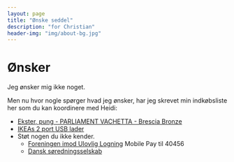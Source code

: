 ```yaml
---
layout: page
title: "Ønske seddel"
description: "for Christian"
header-img: "img/about-bg.jpg"
---
```

# Ønsker

Jeg ønsker mig ikke noget.

Men nu hvor nogle spørger hvad jeg ønsker, har jeg skrevet min indkøbsliste her som du kan koordinere med Heidi:

* [Ekster, pung - PARLIAMENT VACHETTA - Brescia Bronze](https://www.ekster.com/en-eu/products/parliament-vachetta-collection)
* [IKEAs 2 port USB lader](https://www.ikea.com/dk/da/p/sjoess-45-w-2-port-usb-oplader-hurtig-opladning-80574438/) 
* Støt nogen du ikke kender.
  * [Foreningen imod Ulovlig Logning](https://ulovliglogning.dk/#wannahelp) Mobile Pay til 40456
  * [Dansk søredningsselskab](https://dsrs.dk/stot-os)
